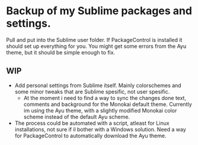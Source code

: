 # Backup of my Sublime packages and settings.
Pull and put into the Sublime user folder. If PackageControl is installed it should set up everything for you. You might get some errors from the Ayu theme, but it should be simple enough to fix.


## WIP
+ Add personal settings from Sublime itself. Mainly colorschemes and some minor tweaks that are Sublime spesific, not user spesific.
  - At the moment i need to find a way to sync the changes done text, comments and background for the Monokai default theme. Currently im using the Ayu theme, with a slightly modified Monokai color scheme instead of the default Ayu scheme.
+ The process could be automated with a script, atleast for Linux installations, not sure if il bother with a Windows solution. Need a way for PackageControl to automatically download the Ayu theme.